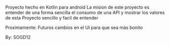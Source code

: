 Proyecto hecho en Kotlin para android 
La mision de este proyecto es entender de una forma sencilla el consumo de una API y mostrar los valores de esta 
Proyecto sencillo y facil de entender



Proximamente: Futuros cambios en el UI para que sea más bonito




By: SOGD12
